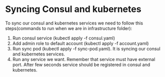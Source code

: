 Syncing Consul and kubernetes
======

To sync our consul and kubernetes services we need to follow this steps(commands to run when we are in infrastructure folder):
1. Run consul service (kubectl apply -f consul.yaml)
2. Add admin role to default account (kubectl apply -f account.yaml)
3. Run sync pod (kubectl apply -f sync-pod.yaml). It is syncing our consul and kubernetes services.
4. Run any service we want. Remember that service must have external port. After few seconds service should be registered in consul and kubernetes.